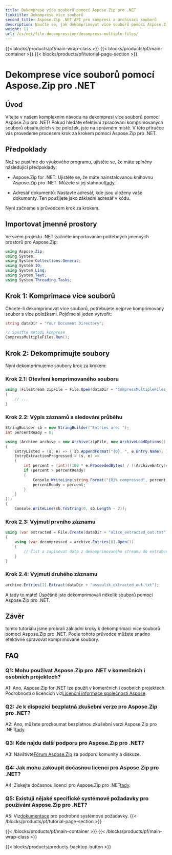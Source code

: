 ```yaml
---
title: Dekomprese více souborů pomocí Aspose.Zip pro .NET
linktitle: Dekomprese více souborů
second_title: Aspose.Zip .NET API pro kompresi a archivaci souborů
description: Naučte se, jak dekomprimovat více souborů pomocí Aspose.Zip pro .NET. Postupujte podle našeho podrobného průvodce pro efektivní správu souborů.
weight: 11
url: /cs/net/file-decompression/decompress-multiple-files/
---
```


{{< blocks/products/pf/main-wrap-class >}}
{{< blocks/products/pf/main-container >}}
{{< blocks/products/pf/tutorial-page-section >}}

# Dekomprese více souborů pomocí Aspose.Zip pro .NET

## Úvod

Vítejte v našem komplexním návodu na dekompresi více souborů pomocí Aspose.Zip pro .NET! Pokud hledáte efektivní zpracování komprimovaných souborů obsahujících více položek, jste na správném místě. V této příručce vás provedeme procesem krok za krokem pomocí Aspose.Zip pro .NET.

## Předpoklady

Než se pustíme do výukového programu, ujistěte se, že máte splněny následující předpoklady:

-  Aspose.Zip for .NET: Ujistěte se, že máte nainstalovanou knihovnu Aspose.Zip pro .NET. Můžete si jej stáhnout[tady](https://releases.aspose.com/zip/net/).

- Adresář dokumentů: Nastavte adresář, kde jsou uloženy vaše dokumenty. Ten použijete jako základní adresář v kódu.

Nyní začneme s průvodcem krok za krokem.

## Importovat jmenné prostory

Ve svém projektu .NET začněte importováním potřebných jmenných prostorů pro Aspose.Zip:

```csharp
using Aspose.Zip;
using System;
using System.Collections.Generic;
using System.IO;
using System.Linq;
using System.Text;
using System.Threading.Tasks;
```

## Krok 1: Komprimace více souborů

Chcete-li dekomprimovat více souborů, potřebujete nejprve komprimovaný soubor s více položkami. Pojďme si jeden vytvořit:

```csharp
string dataDir = "Your Document Directory";

// Spusťte metodu komprese
CompressMultipleFiles.Run();
```

## Krok 2: Dekomprimujte soubory

Nyní dekomprimujeme soubory krok za krokem:

### Krok 2.1: Otevření komprimovaného souboru

```csharp
using (FileStream zipFile = File.Open(dataDir + "CompressMultipleFiles_out.zip", FileMode.Open))
{
    // ...
}
```

### Krok 2.2: Výpis záznamů a sledování průběhu

```csharp
StringBuilder sb = new StringBuilder("Entries are: ");
int percentReady = 0;

using (Archive archive = new Archive(zipFile, new ArchiveLoadOptions()
{
    EntryListed = (s, e) => { sb.AppendFormat("{0}, ", e.Entry.Name); },
    EntryExtractionProgressed = (s, e) =>
    {
        int percent = (int)((100 * e.ProceededBytes) / ((ArchiveEntry)s).UncompressedSize);
        if (percent > percentReady)
        {
            Console.WriteLine(string.Format("{0}% compressed", percent));
            percentReady = percent;
        }
    }
}))
{
    Console.WriteLine(sb.ToString(0, sb.Length - 2));
```

### Krok 2.3: Vyjmutí prvního záznamu

```csharp
using (var extracted = File.Create(dataDir + "alice_extracted_out.txt"))
{
    using (var decompressed = archive.Entries[0].Open())
    {
        // Číst a zapisovat data z dekomprimovaného streamu do extrahovaného souboru.
    }
}
```

### Krok 2.4: Vyjmutí druhého záznamu

```csharp
archive.Entries[1].Extract(dataDir + "asyoulik_extracted_out.txt");
```

A tady to máte! Úspěšně jste dekomprimovali několik souborů pomocí Aspose.Zip pro .NET.

## Závěr

tomto tutoriálu jsme probrali základní kroky k dekomprimaci více souborů pomocí Aspose.Zip pro .NET. Podle tohoto průvodce můžete snadno efektivně spravovat komprimované soubory.

## FAQ

### Q1: Mohu používat Aspose.Zip pro .NET v komerčních i osobních projektech?

 A1: Ano, Aspose.Zip for .NET lze použít v komerčních i osobních projektech. Podrobnosti o licencích viz[Licenční informace společnosti Aspose](https://purchase.aspose.com/buy).

### Q2: Je k dispozici bezplatná zkušební verze pro Aspose.Zip pro .NET?

 A2: Ano, můžete prozkoumat bezplatnou zkušební verzi Aspose.Zip pro .NET[tady](https://releases.aspose.com/zip/net).

### Q3: Kde najdu další podporu pro Aspose.Zip pro .NET?

 A3: Navštivte[Fórum Aspose.Zip](https://forum.aspose.com/c/zip/37) za podporu komunity a diskuze.

### Q4: Jak mohu zakoupit dočasnou licenci pro Aspose.Zip pro .NET?

 A4: Získejte dočasnou licenci pro Aspose.Zip pro .NET[tady](https://purchase.aspose.com/temporary-license/).

### Q5: Existují nějaké specifické systémové požadavky pro používání Aspose.Zip pro .NET?

 A5: Viz[dokumentace](https://reference.aspose.com/zip/net/) pro podrobné systémové požadavky.
{{< /blocks/products/pf/tutorial-page-section >}}

{{< /blocks/products/pf/main-container >}}
{{< /blocks/products/pf/main-wrap-class >}}

{{< blocks/products/products-backtop-button >}}
